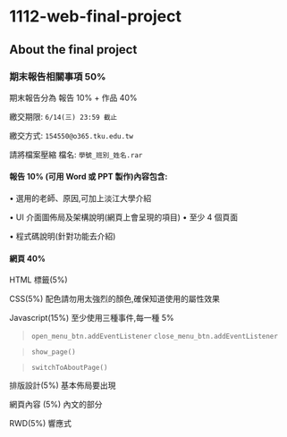 # 1112-web-final-project

## About the final project

### 期末報告相關事項 50%

期末報告分為 報告 10% + 作品 40%

繳交期限: `6/14(三) 23:59 截止`

繳交方式: `154550@o365.tku.edu.tw`

請將檔案壓縮 檔名: `學號_班別_姓名.rar`

#### 報告 10% (可用 Word 或 PPT 製作)內容包含:

• 選用的老師、原因,可加上淡江大學介紹

• UI 介面圖佈局及架構說明(網頁上會呈現的項目)
• 至少 4 個頁面

• 程式碼說明(針對功能去介紹)

#### 網頁 40%

HTML 標籤(5%)

CSS(5%) 配色請勿用太強烈的顏色,確保知道使用的屬性效果

Javascript(15%) 至少使用三種事件,每一種 5%

> `open_menu_btn.addEventListener`
> `close_menu_btn.addEventListener`

> `show_page()`

> `switchToAboutPage()`

排版設計(5%) 基本佈局要出現

網頁內容 (5%) 內文的部分

RWD(5%) 響應式
